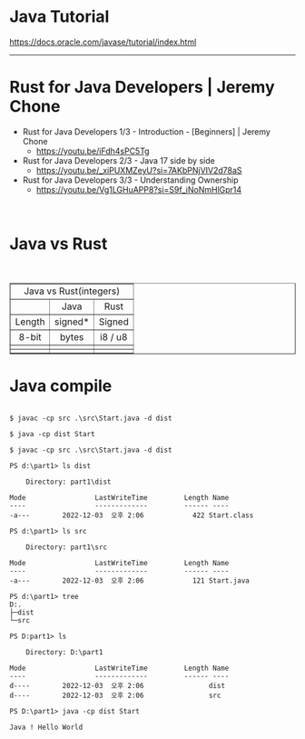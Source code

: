# Java Tutorial

https://docs.oracle.com/javase/tutorial/index.html


<hr>


# Rust for Java Developers | Jeremy Chone

- Rust for Java Developers 1/3 - Introduction - [Beginners] | Jeremy Chone
  - https://youtu.be/iFdh4sPC5Tg
- Rust for Java Developers 2/3 - Java 17 side by side
  - https://youtu.be/_xiPUXMZeyU?si=7AKbPNjVIV2d78aS
- Rust for Java Developers 3/3 - Understanding Ownership
  - https://youtu.be/Vg1LGHuAPP8?si=S9f_iNoNmHlGpr14

<br>


# Java vs Rust

<br>

<table border="1">
    <tr>
    <td colspan="3" align="center">Java vs Rust(integers)</td>
    </tr>
    <tr align="center">
        <td></td>
        <td>Java</td>
        <td>Rust</td>
    </tr>
    <tr align="center">
        <td>Length</td>
        <td>signed*</td>
        <td>Signed</td>
    </tr>
    <tr align="center">
        <td>8-bit</td>
        <td>bytes</td>
        <td>i8 / u8</td>
    </tr>
    <tr align="center">
        <td></td>
        <td></td>
        <td></td>
    </tr>
    <tr align="center">
        <td></td>
        <td></td>
        <td></td>
    </tr>
</table>

# Java compile

```

$ javac -cp src .\src\Start.java -d dist

$ java -cp dist Start

```

```
$ javac -cp src .\src\Start.java -d dist

PS d:\part1> ls dist

    Directory: part1\dist

Mode                 LastWriteTime         Length Name
----                 -------------         ------ ----
-a---        2022-12-03  오후 2:06            422 Start.class

PS d:\part1> ls src

    Directory: part1\src

Mode                 LastWriteTime         Length Name
----                 -------------         ------ ----
-a---        2022-12-03  오후 2:06            121 Start.java

PS d:\part1> tree
D:.
├─dist
└─src

PS D:part1> ls

    Directory: D:\part1

Mode                 LastWriteTime         Length Name
----                 -------------         ------ ----
d----        2022-12-03  오후 2:06                dist
d----        2022-12-03  오후 2:06                src

PS D:\part1> java -cp dist Start

Java ! Hello World


```
